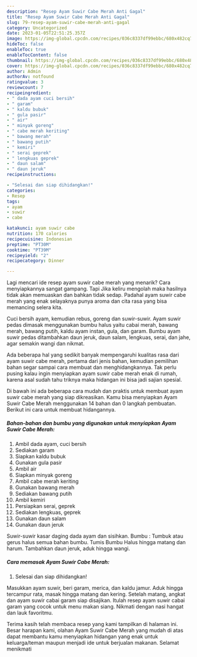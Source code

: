 ```yaml
---
description: "Resep Ayam Suwir Cabe Merah Anti Gagal"
title: "Resep Ayam Suwir Cabe Merah Anti Gagal"
slug: 79-resep-ayam-suwir-cabe-merah-anti-gagal
category: Uncategorized
date: 2023-01-05T22:51:25.357Z
image: https://img-global.cpcdn.com/recipes/036c8337df99ebbc/680x482cq70/ayam-suwir-cabe-merah-foto-resep-utama.jpg
hideToc: false
enableToc: true
enableTocContent: false
thumbnail: https://img-global.cpcdn.com/recipes/036c8337df99ebbc/680x482cq70/ayam-suwir-cabe-merah-foto-resep-utama.jpg
cover: https://img-global.cpcdn.com/recipes/036c8337df99ebbc/680x482cq70/ayam-suwir-cabe-merah-foto-resep-utama.jpg
author: Admin
authorAv: notfound
ratingvalue: 3
reviewcount: 7
recipeingredient:
- " dada ayam cuci bersih"
- " garam"
- " kaldu bubuk"
- " gula pasir"
- " air"
- " minyak goreng"
- " cabe merah keriting"
- " bawang merah"
- " bawang putih"
- " kemiri"
- " serai geprek"
- " lengkuas geprek"
- " daun salam"
- " daun jeruk"
recipeinstructions:

- "Selesai dan siap dihidangkan!"
categories:
- Resep
tags:
- ayam
- suwir
- cabe

katakunci: ayam suwir cabe 
nutrition: 170 calories
recipecuisine: Indonesian
preptime: "PT30M"
cooktime: "PT39M"
recipeyield: "2"
recipecategory: Dinner

---
```



Lagi mencari ide resep ayam suwir cabe merah yang menarik? Cara menyiapkannya sangat gampang. Tapi Jika keliru mengolah maka hasilnya tidak akan memuaskan dan bahkan tidak sedap. Padahal ayam suwir cabe merah yang enak selayaknya punya aroma dan cita rasa yang bisa memancing selera kita.


Cuci bersih ayam, kemudian rebus, goreng dan suwir-suwir. Ayam suwir pedas dimasak menggunakan bumbu halus yaitu cabai merah, bawang merah, bawang putih, kaldu ayam instan, gula, dan garam. Bumbu ayam suwir pedas ditambahkan daun jeruk, daun salam, lengkuas, serai, dan jahe, agar semakin wangi dan nikmat.

Ada beberapa hal yang sedikit banyak mempengaruhi kualitas rasa dari ayam suwir cabe merah, pertama dari jenis bahan, kemudian pemilihan bahan segar sampai cara membuat dan menghidangkannya. Tak perlu pusing kalau ingin menyiapkan ayam suwir cabe merah enak di rumah, karena asal sudah tahu triknya maka hidangan ini bisa jadi sajian spesial.


Di bawah ini ada beberapa cara mudah dan praktis untuk membuat ayam suwir cabe merah yang siap dikreasikan. Kamu bisa menyiapkan Ayam Suwir Cabe Merah menggunakan 14 bahan dan 0 langkah pembuatan. Berikut ini cara untuk membuat hidangannya.

<!--inarticleads1-->

##### Bahan-bahan dan bumbu yang digunakan untuk menyiapkan Ayam Suwir Cabe Merah:

1. Ambil  dada ayam, cuci bersih
1. Sediakan  garam
1. Siapkan  kaldu bubuk
1. Gunakan  gula pasir
1. Ambil  air
1. Siapkan  minyak goreng
1. Ambil  cabe merah keriting
1. Gunakan  bawang merah
1. Sediakan  bawang putih
1. Ambil  kemiri
1. Persiapkan  serai, geprek
1. Sediakan  lengkuas, geprek
1. Gunakan  daun salam
1. Gunakan  daun jeruk


Suwir-suwir kasar daging dada ayam dan sisihkan. Bumbu : Tumbuk atau gerus halus semua bahan bumbu. Tumis Bumbu Halus hingga matang dan harum. Tambahkan daun jeruk, aduk hingga wangi. 

<!--inarticleads2-->

##### Cara memasak Ayam Suwir Cabe Merah:


1. Selesai dan siap dihidangkan!

Masukkan ayam suwir, beri garam, merica, dan kaldu jamur. Aduk hingga tercampur rata, masak hingga matang dan kering. Setelah matang, angkat dan ayam suwir cabai garam siap disajikan. Itulah resep ayam suwir cabai garam yang cocok untuk menu makan siang. Nikmati dengan nasi hangat dan lauk favoritmu. 

Terima kasih telah membaca resep yang kami tampilkan di halaman ini. Besar harapan kami, olahan Ayam Suwir Cabe Merah yang mudah di atas dapat membantu kamu menyiapkan hidangan yang enak untuk keluarga/teman maupun menjadi ide untuk berjualan makanan. Selamat menikmati

